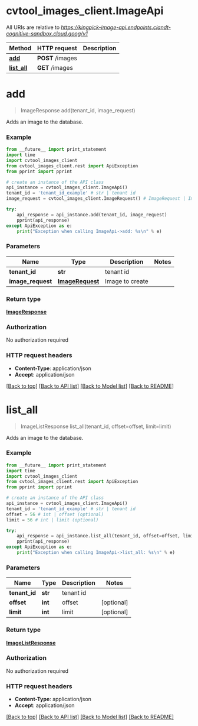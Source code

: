 # cvtool_images_client.ImageApi

All URIs are relative to *https://kingpick-image-api.endpoints.ciandt-cognitive-sandbox.cloud.goog/v1*

Method | HTTP request | Description
------------- | ------------- | -------------
[**add**](ImageApi.md#add) | **POST** /images | 
[**list_all**](ImageApi.md#list_all) | **GET** /images | 


# **add**
> ImageResponse add(tenant_id, image_request)



Adds an image to the database.

### Example 
```python
from __future__ import print_statement
import time
import cvtool_images_client
from cvtool_images_client.rest import ApiException
from pprint import pprint

# create an instance of the API class
api_instance = cvtool_images_client.ImageApi()
tenant_id = 'tenant_id_example' # str | tenant id
image_request = cvtool_images_client.ImageRequest() # ImageRequest | Image to create

try: 
    api_response = api_instance.add(tenant_id, image_request)
    pprint(api_response)
except ApiException as e:
    print("Exception when calling ImageApi->add: %s\n" % e)
```

### Parameters

Name | Type | Description  | Notes
------------- | ------------- | ------------- | -------------
 **tenant_id** | **str**| tenant id | 
 **image_request** | [**ImageRequest**](ImageRequest.md)| Image to create | 

### Return type

[**ImageResponse**](ImageResponse.md)

### Authorization

No authorization required

### HTTP request headers

 - **Content-Type**: application/json
 - **Accept**: application/json

[[Back to top]](#) [[Back to API list]](../README.md#documentation-for-api-endpoints) [[Back to Model list]](../README.md#documentation-for-models) [[Back to README]](../README.md)

# **list_all**
> ImageListResponse list_all(tenant_id, offset=offset, limit=limit)



Adds an image to the database.

### Example 
```python
from __future__ import print_statement
import time
import cvtool_images_client
from cvtool_images_client.rest import ApiException
from pprint import pprint

# create an instance of the API class
api_instance = cvtool_images_client.ImageApi()
tenant_id = 'tenant_id_example' # str | tenant id
offset = 56 # int | offset (optional)
limit = 56 # int | limit (optional)

try: 
    api_response = api_instance.list_all(tenant_id, offset=offset, limit=limit)
    pprint(api_response)
except ApiException as e:
    print("Exception when calling ImageApi->list_all: %s\n" % e)
```

### Parameters

Name | Type | Description  | Notes
------------- | ------------- | ------------- | -------------
 **tenant_id** | **str**| tenant id | 
 **offset** | **int**| offset | [optional] 
 **limit** | **int**| limit | [optional] 

### Return type

[**ImageListResponse**](ImageListResponse.md)

### Authorization

No authorization required

### HTTP request headers

 - **Content-Type**: application/json
 - **Accept**: application/json

[[Back to top]](#) [[Back to API list]](../README.md#documentation-for-api-endpoints) [[Back to Model list]](../README.md#documentation-for-models) [[Back to README]](../README.md)

